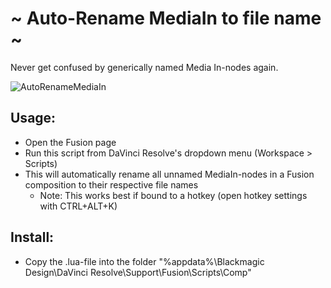 # ~ Auto-Rename MediaIn to file name ~
Never get confused by generically named Media In-nodes again.

![AutoRenameMediaIn](https://github.com/neezr/Auto-Rename-Media-In-Nodes-for-DaVinci-Resolve/assets/145998491/826da4df-bc32-4aa2-af45-4e46bb1c6257)


## Usage:
- Open the Fusion page 
- Run this script from DaVinci Resolve's dropdown menu (Workspace > Scripts)
- This will automatically rename all unnamed MediaIn-nodes in a Fusion composition to their respective file names
	- Note: This works best if bound to a hotkey (open hotkey settings with CTRL+ALT+K)

## Install:
- Copy the .lua-file into the folder "%appdata%\Blackmagic Design\DaVinci Resolve\Support\Fusion\Scripts\Comp"
